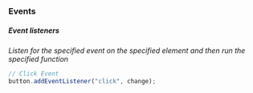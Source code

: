 ### Events

##### Event listeners
*Listen for the specified event on the specified element and then run the specified function*
```js
// Click Event
button.addEventListener("click", change);


```


